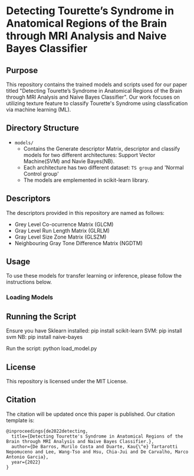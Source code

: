 # Detecting Tourette’s Syndrome in Anatomical Regions of the Brain through MRI Analysis and Naive Bayes Classifier

## Purpose
This repository contains the trained models and scripts used for our paper titled "Detecting Tourette’s Syndrome in Anatomical Regions of the Brain through MRI Analysis and Naive Bayes Classifier". Our work focuses on utilizing texture feature to classify Tourette's Syndrome using classfication via machine learning (ML).

## Directory Structure
- `models/`
  - Contains the Generate descriptor Matrix, descriptor and classify models for two different architectures: Support Vector Machine(SVM) and Navie Bayes(NB).
  - Each architecture has two different dataset: `TS group` and 'Normal Control group'
  - The models are emplemented in scikit-learn library.

## Descriptors
The descriptors provided in this repository are named as follows:
- Grey Level Co-ocurrence Matrix (GLCM)
- Gray Level Run Length Matrix (GLRLM)
- Gray Level Size Zone Matrix (GLSZM)
- Neighbouring Gray Tone Difference Matrix (NGDTM)

## Usage
To use these models for transfer learning or inference, please follow the instructions below.

### Loading Models

## Running the Script
Ensure you have Sklearn installed: pip install scikit-learn
SVM: pip install svm
NB: pip install naive-bayes

Run the script: python load_model.py

## License

This repository is licensed under the MIT License.

## Citation

The citation will be updated once this paper is published. Our citation template is:

```vbnet
@inproceedings{de2022detecting,
  title={Detecting Tourette's Syndrome in Anatomical Regions of the Brain through MRI Analysis and Naive Bayes Classifier.},
  author={De Barros, Murilo Costa and Duarte, Kau{\^e} Tartarotti Nepomuceno and Lee, Wang-Tso and Hsu, Chia-Jui and De Carvalho, Marco Antonio Garcia},
  year={2022}
}
```
